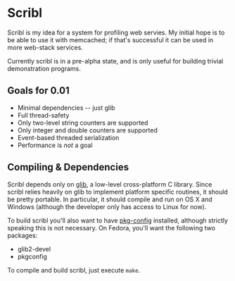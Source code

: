 Scribl
========

Scribl is my idea for a system for profiling web servies. My initial hope is to
be able to use it with memcached; if that's successful it can be used in more
web-stack services.

Currently scribl is in a pre-alpha state, and is only useful for building
trivial demonstration programs.

Goals for 0.01
--------------

* Minimal dependencies -- just glib
* Full thread-safety
* Only two-level string counters are supported
* Only integer and double counters are supported
* Event-based threaded serialization
* Performance is *not* a goal

Compiling & Dependencies
------------------------

Scribl depends only on [glib](http://www.gtk.org/), a low-level cross-platform C
library. Since scribl relies heavily on glib to implement platform specific
routines, it should be pretty portable. In particular, it should compile and run
on OS X and Windows (although the developer only has access to Linux for now).

To build scribl you'll also want to have
[pkg-config](http://pkg-config.freedesktop.org/) installed, although strictly
speaking this is not necessary. On Fedora, you'll want the following two
packages:

* glib2-devel
* pkgconfig

To compile and build scribl, just execute `make`.

